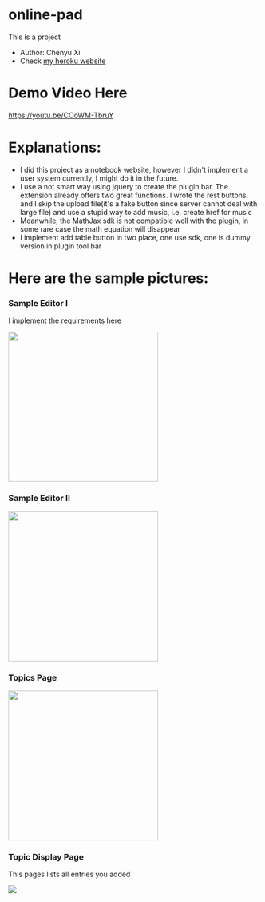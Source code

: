 # online-pad
This is a project
- Author: Chenyu Xi
- Check <a href="https://dry-mountain-33107.herokuapp.com/">my heroku website</a>

# Demo Video Here

https://youtu.be/COoWM-TbruY

# Explanations:
- I did this project as a notebook website, however I didn't implement a user system currently, I might do it in the future.
- I use a not smart way using jquery to create the plugin bar. 
The extension already offers two great functions. I wrote the rest buttons, and I skip the upload file(it's a fake button since server cannot deal with large file) and use a stupid way to add music, 
i.e. create href for music
- Meanwhile, the MathJax sdk is not compatible well with the plugin, in some rare case the math equation will disappear
- I implement add table button in two place, one use sdk, one is dummy version in plugin tool bar

# Here are the sample pictures:
### Sample Editor I
I implement the requirements here

<img src="https://github.com/XiplusChenyu/online-pad/blob/master/git-pictures/PadPage.png" height=300>

### Sample Editor II
<img src="https://github.com/XiplusChenyu/online-pad/blob/master/git-pictures/Plugbar.png" height=300>

### Topics Page
<img src="https://github.com/XiplusChenyu/online-pad/blob/master/git-pictures/TopicsPage.png" height=300>

### Topic Display Page
This pages lists all entries you added

<img src="https://github.com/XiplusChenyu/online-pad/blob/master/git-pictures/math.png" weight=200>
